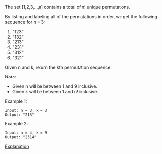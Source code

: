 The set [1,2,3,...,n] contains a total of n! unique permutations.

By listing and labeling all of the permutations in order, we get the following sequence for n = 3:

1. "123"
2. "132"
3. "213"
4. "231"
5. "312"
6. "321"

Given n and k, return the kth permutation sequence.

Note:

* Given n will be between 1 and 9 inclusive.
* Given k will be between 1 and n! inclusive.

Example 1:
```
Input: n = 3, k = 3
Output: "213"
```
Example 2:
```
Input: n = 4, k = 9
Output: "2314"
```

[Explanation](https://leetcode.com/problems/permutation-sequence/discuss/22507/%22Explain-like-I'm-five%22-Java-Solution-in-O(n))
